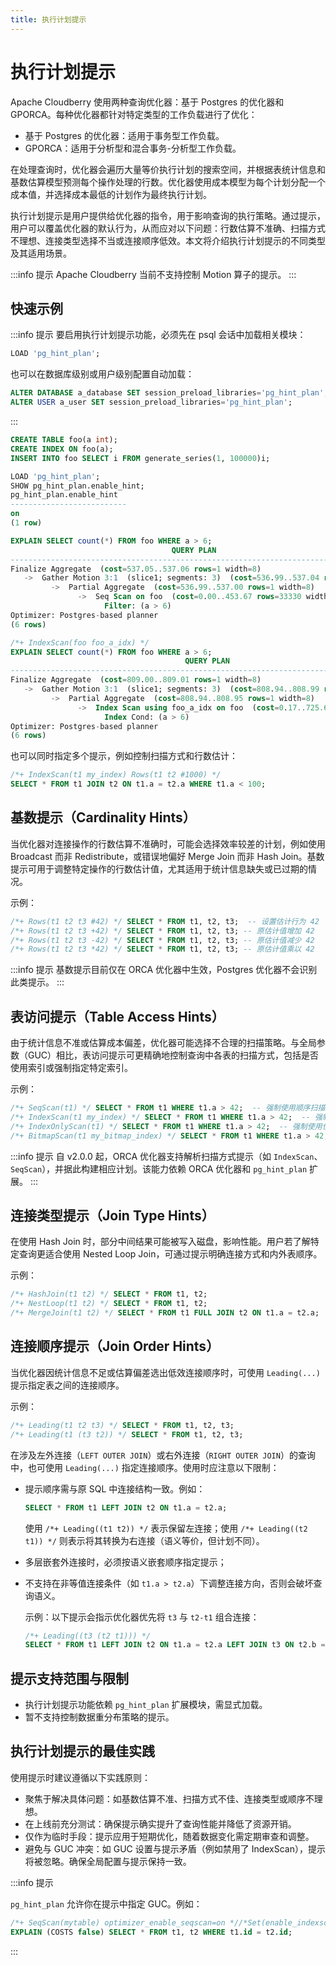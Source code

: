 ```yaml
---
title: 执行计划提示
---
```


# 执行计划提示

Apache Cloudberry 使用两种查询优化器：基于 Postgres 的优化器和 GPORCA。每种优化器都针对特定类型的工作负载进行了优化：

- 基于 Postgres 的优化器：适用于事务型工作负载。
- GPORCA：适用于分析型和混合事务-分析型工作负载。

在处理查询时，优化器会遍历大量等价执行计划的搜索空间，并根据表统计信息和基数估算模型预测每个操作处理的行数。优化器使用成本模型为每个计划分配一个成本值，并选择成本最低的计划作为最终执行计划。

执行计划提示是用户提供给优化器的指令，用于影响查询的执行策略。通过提示，用户可以覆盖优化器的默认行为，从而应对以下问题：行数估算不准确、扫描方式不理想、连接类型选择不当或连接顺序低效。本文将介绍执行计划提示的不同类型及其适用场景。

:::info 提示
Apache Cloudberry 当前不支持控制 Motion 算子的提示。
:::

## 快速示例

:::info 提示
要启用执行计划提示功能，必须先在 psql 会话中加载相关模块：

```sql
LOAD 'pg_hint_plan';
```

也可以在数据库级别或用户级别配置自动加载：

```sql
ALTER DATABASE a_database SET session_preload_libraries='pg_hint_plan';
ALTER USER a_user SET session_preload_libraries='pg_hint_plan';
```
:::

```sql
CREATE TABLE foo(a int);
CREATE INDEX ON foo(a);
INSERT INTO foo SELECT i FROM generate_series(1, 100000)i;

LOAD 'pg_hint_plan';
SHOW pg_hint_plan.enable_hint;
pg_hint_plan.enable_hint
--------------------------
on
(1 row)

EXPLAIN SELECT count(*) FROM foo WHERE a > 6;
                                    QUERY PLAN
--------------------------------------------------------------------------------------
Finalize Aggregate  (cost=537.05..537.06 rows=1 width=8)
   ->  Gather Motion 3:1  (slice1; segments: 3)  (cost=536.99..537.04 rows=3 width=8)
         ->  Partial Aggregate  (cost=536.99..537.00 rows=1 width=8)
               ->  Seq Scan on foo  (cost=0.00..453.67 rows=33330 width=0)
                     Filter: (a > 6)
Optimizer: Postgres-based planner
(6 rows)

/*+ IndexScan(foo foo_a_idx) */
EXPLAIN SELECT count(*) FROM foo WHERE a > 6;
                                       QUERY PLAN
---------------------------------------------------------------------------------------------
Finalize Aggregate  (cost=809.00..809.01 rows=1 width=8)
   ->  Gather Motion 3:1  (slice1; segments: 3)  (cost=808.94..808.99 rows=3 width=8)
         ->  Partial Aggregate  (cost=808.94..808.95 rows=1 width=8)
               ->  Index Scan using foo_a_idx on foo  (cost=0.17..725.61 rows=33330 width=0)
                     Index Cond: (a > 6)
Optimizer: Postgres-based planner
(6 rows)
```

也可以同时指定多个提示，例如控制扫描方式和行数估计：

```sql
/*+ IndexScan(t1 my_index) Rows(t1 t2 #1000) */
SELECT * FROM t1 JOIN t2 ON t1.a = t2.a WHERE t1.a < 100;
```

## 基数提示（Cardinality Hints）

当优化器对连接操作的行数估算不准确时，可能会选择效率较差的计划，例如使用 Broadcast 而非 Redistribute，或错误地偏好 Merge Join 而非 Hash Join。基数提示可用于调整特定操作的行数估计值，尤其适用于统计信息缺失或已过期的情况。

示例：

```sql
/*+ Rows(t1 t2 t3 #42) */ SELECT * FROM t1, t2, t3;  -- 设置估计行为 42
/*+ Rows(t1 t2 t3 +42) */ SELECT * FROM t1, t2, t3; -- 原估计值增加 42
/*+ Rows(t1 t2 t3 -42) */ SELECT * FROM t1, t2, t3; -- 原估计值减少 42
/*+ Rows(t1 t2 t3 *42) */ SELECT * FROM t1, t2, t3; -- 原估计值乘以 42
```

:::info 提示
基数提示目前仅在 ORCA 优化器中生效，Postgres 优化器不会识别此类提示。
:::

## 表访问提示（Table Access Hints）

由于统计信息不准或估算成本偏差，优化器可能选择不合理的扫描策略。与全局参数（GUC）相比，表访问提示可更精确地控制查询中各表的扫描方式，包括是否使用索引或强制指定特定索引。

示例：

```sql
/*+ SeqScan(t1) */ SELECT * FROM t1 WHERE t1.a > 42;  -- 强制使用顺序扫描
/*+ IndexScan(t1 my_index) */ SELECT * FROM t1 WHERE t1.a > 42;  -- 强制使用索引扫描
/*+ IndexOnlyScan(t1) */ SELECT * FROM t1 WHERE t1.a > 42;  -- 强制使用仅索引扫描
/*+ BitmapScan(t1 my_bitmap_index) */ SELECT * FROM t1 WHERE t1.a > 42;  -- 强制使用 Bitmap 索引扫描
```

:::info 提示
自 v2.0.0 起，ORCA 优化器支持解析扫描方式提示（如 `IndexScan`、`SeqScan`），并据此构建相应计划。该能力依赖 ORCA 优化器和 `pg_hint_plan` 扩展。
:::

## 连接类型提示（Join Type Hints）

在使用 Hash Join 时，部分中间结果可能被写入磁盘，影响性能。用户若了解特定查询更适合使用 Nested Loop Join，可通过提示明确连接方式和内外表顺序。

示例：

```sql
/*+ HashJoin(t1 t2) */ SELECT * FROM t1, t2;
/*+ NestLoop(t1 t2) */ SELECT * FROM t1, t2;
/*+ MergeJoin(t1 t2) */ SELECT * FROM t1 FULL JOIN t2 ON t1.a = t2.a;
```

## 连接顺序提示（Join Order Hints）

当优化器因统计信息不足或估算偏差选出低效连接顺序时，可使用 `Leading(...)` 提示指定表之间的连接顺序。

示例：

```sql
/*+ Leading(t1 t2 t3) */ SELECT * FROM t1, t2, t3;
/*+ Leading(t1 (t3 t2)) */ SELECT * FROM t1, t2, t3;
```

在涉及左外连接（`LEFT OUTER JOIN`）或右外连接（`RIGHT OUTER JOIN`）的查询中，也可使用 `Leading(...)` 指定连接顺序。使用时应注意以下限制：

- 提示顺序需与原 SQL 中连接结构一致。例如：

    ```sql
    SELECT * FROM t1 LEFT JOIN t2 ON t1.a = t2.a;
    ```

    使用 `/*+ Leading((t1 t2)) */` 表示保留左连接；使用 `/*+ Leading((t2 t1)) */` 则表示将其转换为右连接（语义等价，但计划不同）。

- 多层嵌套外连接时，必须按语义嵌套顺序指定提示；

- 不支持在非等值连接条件（如 `t1.a > t2.a`）下调整连接方向，否则会破坏查询语义。

    示例：以下提示会指示优化器优先将 `t3` 与 `t2-t1` 组合连接：

    ```sql
    /*+ Leading((t3 (t2 t1))) */
    SELECT * FROM t1 LEFT JOIN t2 ON t1.a = t2.a LEFT JOIN t3 ON t2.b = t3.b;
    ```

## 提示支持范围与限制

- 执行计划提示功能依赖 `pg_hint_plan` 扩展模块，需显式加载。
- 暂不支持控制数据重分布策略的提示。

## 执行计划提示的最佳实践

使用提示时建议遵循以下实践原则：

- 聚焦于解决具体问题：如基数估算不准、扫描方式不佳、连接类型或顺序不理想。
- 在上线前充分测试：确保提示确实提升了查询性能并降低了资源开销。
- 仅作为临时手段：提示应用于短期优化，随着数据变化需定期审查和调整。
- 避免与 GUC 冲突：如 GUC 设置与提示矛盾（例如禁用了 IndexScan），提示将被忽略。确保全局配置与提示保持一致。

:::info 提示

`pg_hint_plan` 允许你在提示中指定 GUC。例如：

```sql
/*+ SeqScan(mytable) optimizer_enable_seqscan=on *//*Set(enable_indexscan off)*/
EXPLAIN (COSTS false) SELECT * FROM t1, t2 WHERE t1.id = t2.id;
```
:::
